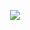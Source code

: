 <p align="center"> 
    <img src="https://raw.githubusercontent.com/anteeek/levantador/master/assets/images/presentation.gif">
</p>